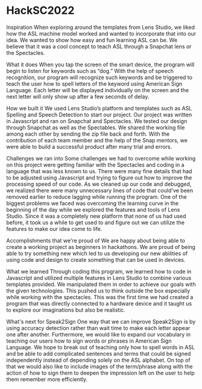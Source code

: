 # HackSC2022
Inspiration
When exploring around the templates from Lens Studio, we liked how the ASL machine model worked and wanted to incorporate that into our idea. We wanted to show how easy and fun learning ASL can be. We believe that it was a cool concept to teach ASL through a Snapchat lens or the Spectacles.

What it does
When you tap the screen of the smart device, the program will begin to listen for keywords such as “dog.” With the help of speech recognition, our program will recognize such keywords and be triggered to teach the user how to spell letters of the keyword using American Sign Language. Each letter will be displayed individually on the screen and the next letter will only show up after a few seconds of delay.

How we built it
We used Lens Studio’s platform and templates such as ASL Spelling and Speech Detection to start our project. Our project was written in Javascript and ran on Snapchat and Spectacles. We tested our design through Snapchat as well as the Spectables. We shared the working file among each other by sending the zip file back and forth. With the contribution of each team member and the help of the Snap mentors, we were able to build a successful product after many trial and errors.

Challenges we ran into
Some challenges we had to overcome while working on this project were getting familiar with the Spectacles and coding in a language that was less known to us. There were many fine details that had to be adjusted using Javascript and trying to figure out how to improve the processing speed of our code. As we cleaned up our code and debugged, we realized there were many unnecessary lines of code that could've been removed earlier to reduce lagging while running the program. One of the biggest problems we faced was overcoming the learning curve in the beginning of the day while we explored the features and tools of Lens Studio. Since it was a completely new platform that none of us had used before, it took us a while to get used to and figure out we can utilize the features to make our idea come to life.

Accomplishments that we're proud of
We are happy about being able to create a working project as beginners in hackathons. We are proud of being able to try something new which led to us developing our new abilities of using code and design to create something that can be used in devices.

What we learned
Through coding this program, we learned how to code in Javascript and utilized multiple features in Lens Studio to combine various templates provided. We manipulated them in order to achieve our goals with the given technologies. This pushed us to think outside the box especially while working with the spectacles. This was the first time we had created a program that was directly connected to a hardware device and it taught us to explore our imaginations but also be realistic.

What's next for Speak2Sign
One way that we can improve Speak2Sign is by using accuracy detection rather than wait time to make each letter appear one after another. Furthermore, we would like to expand our vocabulary in teaching our users how to sign words or phrases in American Sign Language. We hope to break out of teaching only how to spell words in ASL and be able to add complicated sentences and terms that could be signed independently instead of depending solely on the ASL alphabet. On top of that we would also like to include images of the term/phrase along with the action of how to sign them to deepen the impression left on the user to help them remember more efficiently.
